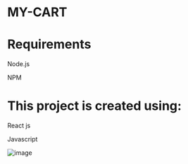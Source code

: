 # MY-CART

# Requirements

Node.js

NPM

# This project is created using:

React js 

Javascript


![image](https://github.com/cheshta0112/MY-CART/assets/104692214/944daf46-9fe7-4d06-a8ef-45bb649b0db9)

